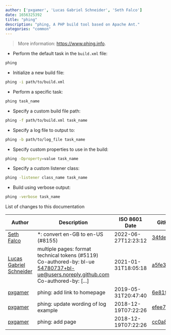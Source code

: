 ```yaml
---
author: ['pxgamer', 'Lucas Gabriel Schneider', 'Seth Falco']
date: 1656325392
title: "phing"
description: "phing, A PHP build tool based on Apache Ant."
categories: "common"
---
```

> More information: <https://www.phing.info>.

- Perform the default task in the `build.xml` file:

```bash
phing
```

- Initialize a new build file:

```bash
phing -i path/to/build.xml
```

- Perform a specific task:

```bash
phing task_name
```

- Specify a custom build file path:

```bash
phing -f path/to/build.xml task_name
```

- Specify a log file to output to:

```bash
phing -b path/to/log_file task_name
```

- Specify custom properties to use in the build:

```bash
phing -Dproperty=value task_name
```

- Specify a custom listener class:

```bash
phing -listener class_name task_name
```

- Build using verbose output:

```bash
phing -verbose task_name
```
List of changes to this documentation


Author | Description | ISO 8601 Date | GitHub link
------|-----|-----|-----
[Seth Falco](mailto:seth@falco.fun) | *: convert en-GB to en-US (#8155) | 2022-06-27T12:23:12 | [34fde6d16fbc](https://github.com/tldr-pages/tldr/commit/34fde6d16fbc0a3c45fff5903f0fc2597547b1bb)
[Lucas Gabriel Schneider](mailto:casdpa@gmail.com) | multiple pages: format technical tokens (#5119) Co-authored-by: bl-ue <54780737+bl-ue@users.noreply.github.com> Co-authored-by: [...] | 2021-01-31T18:05:18 | [a5fe31bc47ae](https://github.com/tldr-pages/tldr/commit/a5fe31bc47aece3efa5e66b52b3cf384f27d5d72)
[pxgamer](mailto:owzie123@gmail.com) | phing: add link to homepage | 2019-05-31T20:47:40 | [6e81f3c81350](https://github.com/tldr-pages/tldr/commit/6e81f3c81350b8dc0632a678805690b84882a188)
[pxgamer](mailto:owzie123@gmail.com) | phing: update wording of log example | 2018-12-19T07:22:26 | [efee70a0724c](https://github.com/tldr-pages/tldr/commit/efee70a0724c898d78694731173597e966ae92bd)
[pxgamer](mailto:owzie123@gmail.com) | phing: add page | 2018-12-19T07:22:26 | [cc0a81671c2b](https://github.com/tldr-pages/tldr/commit/cc0a81671c2bbd82ed34f6d546a84a7bbca91140)

